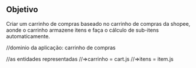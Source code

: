 ## Objetivo

Criar um carrinho de compras baseado no carrinho de compras da shopee, aonde o carrinho armazene itens e faça o cálculo de sub-itens automaticamente.

//dominio da aplicação: carrinho de compras 

//as entidades representadas
//=>carrinho = cart.js
//=>itens = item.js
